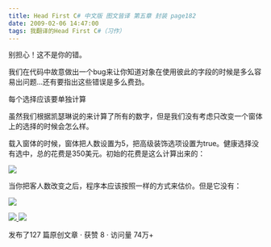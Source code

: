 ```yaml
---
title: Head First C# 中文版 图文皆译 第五章 封装 page182
date: 2009-02-06 14:47:00
tags: 我翻译的Head First C#（习作）
---
```

别担心！这不是你的错。

我们在代码中故意做出一个bug来让你知道对象在使用彼此的字段的时候是多么容易出问题...还有要指出这些错误是多么费劲。

每个选择应该要单独计算

虽然我们根据凯瑟琳说的来计算了所有的数字，但是我们没有考虑只改变一个窗体上的选择的时候会怎么样。

载入窗体的时候，窗体把人数设置为5，把高级装饰选项设置为true。健康选择没有选中，总的花费是350美元。初始的花费是这么计算出来的：

![](https://p-blog.csdn.net/images/p_blog_csdn_net/cuipengfei1/EntryImages/20090206/%E6%88%AA%E5%9B%BE00.jpg)

当你把客人数改变之后，程序本应该按照一样的方式来估价。但是它没有：

![](https://p-blog.csdn.net/images/p_blog_csdn_net/cuipengfei1/EntryImages/20090206/%E6%88%AA%E5%9B%BE01.jpg)



[ ![](https://profile.csdnimg.cn/5/2/5/3_cuipengfei1)
![](https://g.csdnimg.cn/static/user-reg-year/1x/11.png)
](https://blog.csdn.net/cuipengfei1)



发布了127 篇原创文章  ·  获赞 8  ·  访问量 74万+

